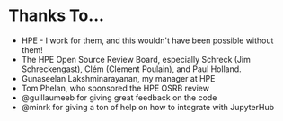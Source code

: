 <!---
(C) Copyright 2019 Hewlett Packard Enterprise Development LP

Permission is hereby granted, free of charge, to any person obtaining a
copy of this software and associated documentation files (the "Software"),
to deal in the Software without restriction, including without limitation
the rights to use, copy, modify, merge, publish, distribute, sublicense,
and/or sell copies of the Software, and to permit persons to whom the
Software is furnished to do so, subject to the following conditions:

The above copyright notice and this permission notice shall be included
in all copies or substantial portions of the Software.

THE SOFTWARE IS PROVIDED "AS IS", WITHOUT WARRANTY OF ANY KIND, EXPRESS OR
IMPLIED, INCLUDING BUT NOT LIMITED TO THE WARRANTIES OF MERCHANTABILITY,
FITNESS FOR A PARTICULAR PURPOSE AND NONINFRINGEMENT.  IN NO EVENT SHALL
THE AUTHORS OR COPYRIGHT HOLDERS BE LIABLE FOR ANY CLAIM, DAMAGES OR
OTHER LIABILITY, WHETHER IN AN ACTION OF CONTRACT, TORT OR OTHERWISE,
ARISING FROM, OUT OF OR IN CONNECTION WITH THE SOFTWARE OR THE USE OR
OTHER DEALINGS IN THE SOFTWARE.
--->

# Thanks To...

* HPE - I work for them, and this wouldn't have been possible without them!
* The HPE Open Source Review Board, especially Schreck (Jim Schreckengast), Clém (Clément Poulain), and Paul Holland.
* Gunaseelan Lakshminarayanan, my manager at HPE
* Tom Phelan, who sponsored the HPE OSRB review
* @guillaumeeb for giving great feedback on the code
* @minrk for giving a ton of help on how to integrate with JupyterHub
